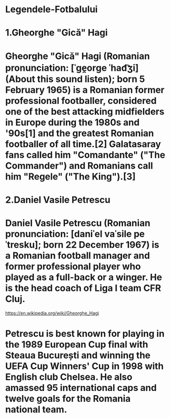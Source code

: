 # Legendele-Fotbalului

# 1.Gheorghe "Gică" Hagi
# Gheorghe "Gică" Hagi (Romanian pronunciation: [ˈɡe̯orɡe ˈhad͡ʒi] (About this sound listen); born 5 February 1965) is a Romanian former professional footballer, considered one of the best attacking midfielders in Europe during the 1980s and '90s[1] and the greatest Romanian footballer of all time.[2] Galatasaray fans called him "Comandante" ("The Commander") and Romanians call him "Regele" ("The King").[3]
# 2.Daniel Vasile Petrescu 
# Daniel Vasile Petrescu (Romanian pronunciation: [daniˈel vaˈsile peˈtresku]; born 22 December 1967) is a Romanian football manager and former professional player who played as a full-back or a winger. He is the head coach of Liga I team CFR Cluj.
 https://en.wikipedia.org/wiki/Gheorghe_Hagi

# Petrescu is best known for playing in the 1989 European Cup final with Steaua București and winning the UEFA Cup Winners' Cup in 1998 with English club Chelsea. He also amassed 95 international caps and twelve goals for the Romania national team.
